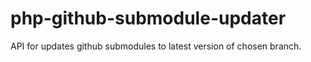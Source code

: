 php-github-submodule-updater
============================

API for updates github submodules to latest version of chosen branch.
